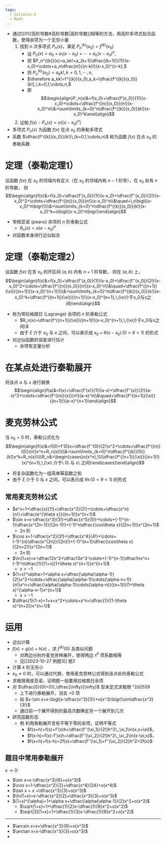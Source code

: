 ```yaml
---
tags:
  - Calculus-I
  - Math
---
```

- 通过[[012高阶导数#高阶导数|高阶导数]]相等的方法，用高阶多项式拟合函数，使得余项为一个无穷小量
	1. 找到 $n$ 次多项式 $P_n(x)$，满足 $P_n^{(k)}(x_0)=f^{(k)}(x_0)$
		- 设 $P_n(x)=a_0+a_1(x-x_0)+\cdots+a_n(x-x_0)^n,$
		- 则 $P_n^{(k)}(x)=a_kk!+a_{k+1}\dfrac{(k+1)!}{1!}(x-x_0)+\cdots+a_n\dfrac{n!}{(n-k)!}(x-x_0)^{n-k},$
		- 则 $P_n^{(k)}(x_0)=a_kk!,\,k=0,1,\cdots,n,$
		- $\therefore a_kk!=f^{(k)}(x_0),a_k=\dfrac{f^{(k)}(x_0)}{k!},\,k=0,1,\cdots,n,$
		- 即 $$\begin{align}P_n(x)&=f(x_0)+\dfrac{f'(x_0)}{1!}(x-x_0)+\cdots+\dfrac{f^{(n)}(x_0)}{n!}(x-x_0)^n\\&=\sum\limits_{k=0}^n\dfrac{f^{(k)}(x_0)}{k!}(x-x_0)^k\end{align}$$
	2. 证明 $f(x)-P_n(x)=o((x-x_0)^n)$
- 多项式 $P_n(x)$ 为函数 $f(x)$ 在点 $x_0$ 的泰勒多项式
- 系数 $\dfrac{f^{(k)}(x_0)}{k!}\,(k=0,1,\cdots,n)$ 称为函数 $f(x)$ 在点 $x_0$ 的泰勒系数
# 定理（泰勒定理1）
设函数 $f(x)$ 在 $x_0$ 的邻域内有定义（在 $x_0$ 的邻域内有 $n-1$ 阶导），在 $x_0$ 处有 $n$ 阶导数，
则 $$\begin{align}f(x)&=f(x_0)+\dfrac{f'(x_0)}{1!}(x-x_0)+\dfrac{f''(x_0)}{2!}(x-x_0)^2+\cdots+\dfrac{f^{(n)}(x_0)}{n!}(x-x_0)^n\\&\quad+\,o\bigl((x-x_0)^n\bigr)\\\\&=\sum\limits_{k=0}^n\dfrac{f^{(k)}(x_0)}{k!}(x-x_0)^k+o\bigl((x-x_0)^n\bigr)\end{align}$$
- 带佩亚诺 (peano) 余项的 $n$ 阶泰勒公式
	- $R_n(x)=o(x-x_0)^n$
- 对函数本身进行近似拟合
# 定理（泰勒定理2）
设函数 $f(x)$ 在含 $x_0$ 的开区间 $(a,b)$ 内有 $n+1$ 阶导数，
则在 $(a,b)$ 上，$$\begin{align}f(x)&=f(x_0)+\dfrac{f'(x_0)}{1!}(x-x_0)+\dfrac{f''(x_0)}{2!}(x-x_0)^2+\cdots+\dfrac{f^{(n)}(x_0)}{n!}(x-x_0)^n\\&\quad+\dfrac{f^{(n+1)}(\xi)}{(n+1)!}(x-x_0)^{n+1}\\\\&=\sum\limits_{k=0}^n\dfrac{f^{(k)}(x_0)}{k!}(x-x_0)^k+\dfrac{f^{(n+1)}(\xi)}{(n+1)!}(x-x_0)^{n+1},\,(\xi介于x_0与x之间)\end{align}$$
- 称为带拉格朗日 (Lagrange) 余项的 $n$ 阶泰勒公式
	- $R_n(x)=\dfrac{f^{(n+1)}(\xi)}{(n+1)!}(x-x_0)^{n+1},\,(\xi介于x_0与x之间)$
	- 由于 $\xi$ 介于 $x_0$ 与 $x$ 之间，可以表示成 $x_0+\theta(x-x_0)\,(0<\theta<1)$ 的形式
- 对近似函数的误差进行估计
	- 余项有定量分析
# 在某点处进行泰勒展开
将该点 $a$ 与 $x$ 进行替换
$$\begin{align}f(a)&=f(x)+\dfrac{f'(x)}{1!}(a-x)+\dfrac{f''(x)}{2!}(a-x)^2+\cdots+\dfrac{f^{(n)}(x)}{n!}(a-x)^n\\&\quad+\dfrac{f^{(n+1)}(\xi)}{(n+1)!}(a-x)^{n+1}\end{align}$$
# 麦克劳林公式
当 $x_0=0$ 时，泰勒公式化为
$$\begin{align}f(x)&=f(0)+f'(0)x+\dfrac{f''(0)}{2!}x^2+\cdots+\dfrac{f^{(n)}(0)}{n!}x^n+R_n(x)\\\\&=\sum\limits_{k=0}^n\dfrac{f^{(k)}(0)}{k!}x^k+R_n(x)\\\\R_n&=\begin{cases}o(x^n),\\\\\dfrac{f^{(n+1)}(\xi)}{(n+1)!}(x)^{n+1},\,(\xi\ 介于\ 0\ 与 x\ 之间)\end{cases}\end{align}$$

- 将复杂函数化为一组简单幂函数之和
- 由于 $\xi$ 介于 $0$ 与 $x$ 之间，可以表示成 $\theta x\,(0<\theta<1)$ 的形式
## 常用麦克劳林公式
- $e^x=1+\dfrac{x}{1!}+\dfrac{x^2}{2!}+\cdots+\dfrac{x^n}{n!}+\dfrac{e^{\theta x}}{(n+1)!}x^{n+1}$
- $\sin x=x-\dfrac{x^3}{3!}+\dfrac{x^5}{5!}+\cdots+(-1)^{n-1}\dfrac{x^{2n-1}}{(2n-1)!}+(-1)^n\dfrac{\cos\theta x}{(2n+1)!}x^{2n+1}$
	- $2n$ 阶
- $\cos x=1-\dfrac{x^2}{2!}+\dfrac{x^4}{4!}+\cdots+(-1)^{n}\dfrac{x^{2n}}{(2n)!}+(-1)^{n+1}\dfrac{\cos\theta x}{(2n+2)!}x^{2n+1}$
	- $2n$ 阶
- $\ln(1+x)=x-\dfrac12x^2+\dfrac13x^3-\cdots+(-1)^{n-1}\dfrac1nx^n+(-1)^n\dfrac{1}{(1+n)(1+\theta x)^{n+1}}x^{n+1}$
	- $x>-1$
- $(1+x)^\alpha=1+\alpha x+\dfrac{\alpha(\alpha-1)}{2!}x^2+\cdots+\dfrac{\alpha(\alpha-1)\cdots(\alpha-n+1)}{n!}x^n+\dfrac{\alpha(\alpha-1)\cdots(\alpha-n)}{(n+1)!}(1+\theta x)^{\alpha-n-1}x^{n+1}$
	- $x>-1$
- $\dfrac{1}{1-x}=1+x+x^2+\cdots+x^n+\dfrac{1}{(1-\theta x)^{n+2}}x^{n+1}$
# 运用
- 近似计算
- $f(x)=g(x)+h(x)$ ，求 $f^{(k)}(0)$ 及类似问题
	- 对两边分别作麦克劳林展开，使得两边 $x^k$ 项系数相等
	- 见[[2023-10-27 例题3]] 题2
- 计算 $k$ 阶无穷小
- $x_0\neq0$ 时，可以通过代换，使用麦克劳林公式得到该点处的泰勒公式
- 求极限用皮亚诺，证明题一般要用拉格朗日余项
- 对 $\dfrac{0}{0(+0)},\dfrac{\infty}{\infty}$ 型未定式求极限 ^2d2559
	- 上下进行泰勒展开，消去 $+0$ 项
	- 如 $x-\sin x=x-\bigl(x-\dfrac{x^3}{3!}+o(x^3)\bigr)\sim\dfrac{x^3}{3!}$
	- 通过前一个展开得到的最高次数确定另一个展开到几次
- 研究函数形态
	- 例 利用泰勒展开含有不等于零的余项，证明不等式
		- $f(x+h)=f(x)+f'(x)h+\dfrac{f''(\xi_1)}{2!}h^2\,,\xi_1\in(x,x+\xi)$，
		- $f(x-h)=f(x)-f'(x)h+\dfrac{f''(\xi_2)}{2!}h^2\,,\xi_2\in(x-\xi,x)$，
		- $f(x+h)+f(x-h)=2f(x)+\dfrac{f''(\xi_1)+f''(\xi_2)}{2}h^2>2f(x)$
## 题目中常用泰勒展开
$x\to0:$
- $\sin x=x-\dfrac{x^3}{6}+o(x^3)$
- $\cos x=1-\dfrac{x^2}{2}+\dfrac{x^4}{24}+o(x^4)$
- $\tan x = x +\dfrac{x^3}{3}+o(x^3)$
- $\ln(1+x)=x-\dfrac{x^2}{2}+\dfrac{x^3}{3}+o(x^3)$
- $(1+x)^{\alpha}=1+\alpha x+\dfrac{\alpha(\alpha-1)}{2}x^2+o(x^2)$
	- $\sqrt{1+x}=1+\dfrac{1}{2}x-\dfrac{1}{8}x^2+o(x^2)$
	- $\sqrt[3]{1+x}=1+\dfrac{1}{3}x-\dfrac{1}{9}x^2+o(x^2)$
***
- $\arcsin x=x+\dfrac{x^3}{6}+o(x^3)$
- $\arctan x=x-\dfrac{x^3}{3}+o(x^3)$
- 